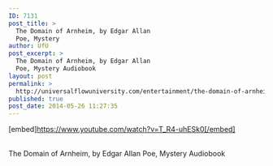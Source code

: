 ```yaml
---
ID: 7131
post_title: >
  The Domain of Arnheim, by Edgar Allan
  Poe, Mystery
author: UfU
post_excerpt: >
  The Domain of Arnheim, by Edgar Allan
  Poe, Mystery Audiobook
layout: post
permalink: >
  http://universalflowuniversity.com/entertainment/the-domain-of-arnheim-by-edgar-allan-poe-mystery/
published: true
post_date: 2014-05-26 11:27:35
---
```

[embed]https://www.youtube.com/watch?v=T_R4-uhESk0[/embed]</br></br>
<p>The Domain of Arnheim, by Edgar Allan Poe, Mystery Audiobook</p>